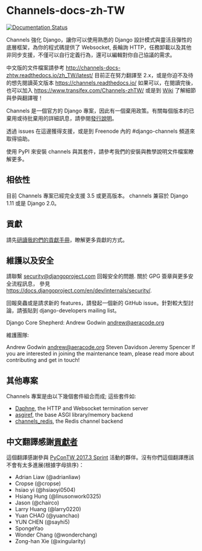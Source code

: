 # Channels-docs-zh-TW

[![Documentation Status](https://readthedocs.org/projects/channels-docs-zhtw/badge/?version=latest)](http://channels-docs-zhtw.readthedocs.io/zh_TW/latest/?badge=latest)


Channels 強化 Django，讓你可以使用熟悉的 Django 設計模式與靈活且彈性的底層框架，為你的程式碼提供了 Websocket, 長輪詢 HTTP，任務卸載以及其他非同步支援，不僅可以自行定義行為，還可以編輯對你自己協議的需求。

中文版的文件檔案請參考 http://channels-docs-zhtw.readthedocs.io/zh_TW/latest/ 目前正在努力翻譯至 2.x，或是你迫不及待的想先閱讀英文版本 https://channels.readthedocs.io/ 如果可以，在閱讀完後，也可以加入 https://www.transifex.com/Channels-zhTW/ 或是到 [Wiki](https://github.com/chairco/Channels-docs-zh-TW/wiki/Channels-docs-zh_TW-%E7%BF%BB%E8%AD%AF%E6%B5%81%E7%A8%8B) 了解細節與參與翻譯喔！

Channels 是一個官方的 Django 專案，因此有一個棄用政策。有關每個版本的已棄用或待批棄用的詳細訊息，請參閱[發行說明](http://channels.readthedocs.io/en/latest/releases/index.html)。

透過 issues 在這邊獲得支援，或是到 Freenode 內的 #django-channels 頻道來取得協助。

使用 PyPI 來安裝 channels 與其套件，請參考我們的安裝與教學說明文件檔案瞭解更多。


## 相依性

目前 Channels 專案已經完全支援 3.5 或更高版本。 channels 兼容於 Django 1.11 或是 Django 2.0。


## 貢獻

請先[研讀我的們的貢獻手冊](https://channels.readthedocs.io/en/latest/contributing.html)，瞭解更多貢獻的方式。


## 維護以及安全


請聯繫 security@djangoproject.com 回報安全的問題. 關於 GPG 簽章與更多安全流程訊息， 參見 https://docs.djangoproject.com/en/dev/internals/security/.

回報臭蟲或是請求新的 features，請發起一個新的 GitHub issue。針對較大型討論，請張貼到 django-developers mailing list。

Django Core Shepherd: Andrew Godwin <andrew@aeracode.org>

維護團隊:

Andrew Godwin <andrew@aeracode.org>
Steven Davidson
Jeremy Spencer
If you are interested in joining the maintenance team, please read more about contributing and get in touch!


## 其他專案

Channels 專案是由以下幾個套件組合而成; 這些套件如:

+ [Daphne](https://github.com/django/daphne/), the HTTP and Websocket termination server
+ [asgiref](https://github.com/django/asgiref/), the base ASGI library/memory backend
+ [channels_redis](https://github.com/django/channels_redis/), the Redis channel backend


## 中文翻譯感謝[貢獻者](https://www.transifex.com/Channels-zhTW/teams/72101/zh_TW/)
這個翻譯感謝參與 [PyConTW 2017.3 Sprint](https://www.meetup.com/Taipei-py/events/238139601/?_cookie-check=RCk0Puwq5Y-alyDD) 活動的夥伴。沒有你們這個翻譯應該不會有太多進展(根據字母排序)：

+ Adrian Liaw (@adrianliaw)
+ Cropse (@cropse)
+ hsiao yi (@hsiaoyi0504)
+ Hsiang Hung (@linusonwork0325)
+ Jason (@chairco)
+ Larry Huang (@larry0220)
+ Yuan CHAO (@yuanchao)
+ YUN CHEN (@sayhi5)
+ SpongeYao
+ Wonder Chang (@wonderchang)
+ Zong-han Xie (@xingularity)

